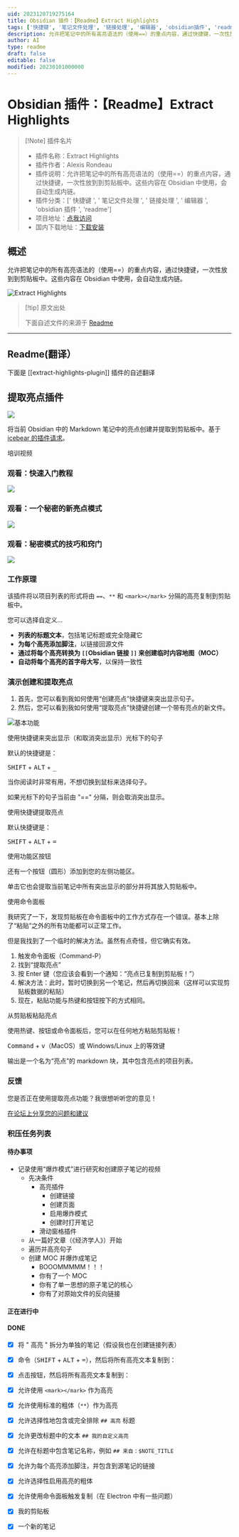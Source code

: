 ```yaml
---
uid: 2023120719275164
title: Obsidian 插件：【Readme】Extract Highlights
tags: ['快捷键', '笔记文件处理', '链接处理', '编辑器', 'obsidian插件', 'readme']
description: 允许把笔记中的所有高亮语法的（使用==）的重点内容，通过快捷键，一次性放到到剪贴板中。这些内容在 Obsidian 中使用，会自动生成内链。
author: AI
type: readme
draft: false
editable: false
modified: 20230101000000
---
```


# Obsidian 插件：【Readme】Extract Highlights

> [!Note] 插件名片
> - 插件名称：Extract Highlights
> - 插件作者：Alexis Rondeau
> - 插件说明：允许把笔记中的所有高亮语法的（使用==）的重点内容，通过快捷键，一次性放到到剪贴板中。这些内容在 Obsidian 中使用，会自动生成内链。
> - 插件分类：[' 快捷键 ', ' 笔记文件处理 ', ' 链接处理 ', ' 编辑器 ', 'obsidian 插件 ', 'readme']
> - 项目地址：[点我访问](https://github.com/akaalias/extract-highlights-plugin)
> - 国内下载地址：[下载安装](https://pkmer.cn/products/plugin/pluginMarket/?extract-highlights-plugin)

## 概述

允许把笔记中的所有高亮语法的（使用==）的重点内容，通过快捷键，一次性放到到剪贴板中。这些内容在 Obsidian 中使用，会自动生成内链。

![Extract Highlights](https://cdn.pkmer.cn/covers/extract-highlights-plugin.PNG!pkmer)

> [!tip] 原文出处
>
>下面自述文件的来源于 [Readme](https://ghproxy.net/https://raw.githubusercontent.com/akaalias/extract-highlights-plugin/master/README.md)
>

---

## Readme(翻译）

下面是 [[extract-highlights-plugin]] 插件的自述翻译

## 提取亮点插件

![](https://github.com/akaalias/extract-highlights-plugin/workflows/Node.js%20CI/badge.svg)

将当前 Obsidian 中的 Markdown 笔记中的亮点创建并提取到剪贴板中。基于 [icebear 的插件请求](https://forum.obsidian.md/t/extract-highlights-from-note/7867)。

培训视频

### 观看：快速入门教程

[![](https://cdn.pkmer.cn/covers/extract-highlights-plugin_1_1.png!pkmer)](https://youtu.be/KWdEatdD2bo)

### 观看：一个秘密的新亮点模式

[![](https://cdn.pkmer.cn/covers/extract-highlights-plugin_1_2.png!pkmer)](https://youtu.be/5kkcqAn6joU)

### 观看：秘密模式的技巧和窍门

[![](https://cdn.pkmer.cn/covers/extract-highlights-plugin_1_3.png!pkmer)](https://youtu.be/n3YW5bmnETg)

### 工作原理

该插件将以项目列表的形式将由 `==`、`**` 和 `<mark></mark>` 分隔的高亮复制到剪贴板中。

您可以选择自定义...

* **列表的标题文本**，包括笔记标题或完全隐藏它
* **为每个高亮添加脚注**，以链接回源文件
* **通过将每个高亮转换为 `[[`Obsidian 链接 `]]` 来创建临时内容地图（MOC）**
* **自动将每个高亮的首字母大写**，以保持一致性

### 演示创建和提取亮点

1. 首先，您可以看到我如何使用“创建亮点”快捷键来突出显示句子。
2. 然后，您可以看到我如何使用“提取亮点”快捷键创建一个带有亮点的新文件。

![基本功能](https://cdn.pkmer.cn/covers/extract-highlights-plugin_1_4.gif!pkmer)

使用快捷键来突出显示（和取消突出显示）光标下的句子

默认的快捷键是：

<kbd>SHIFT</kbd> + <kbd>ALT</kbd> + <kbd>_</kbd>

当你阅读时非常有用，不想切换到鼠标来选择句子。

如果光标下的句子当前由 "==" 分隔，则会取消突出显示。

使用快捷键提取亮点

默认快捷键是：

<kbd>SHIFT</kbd> + <kbd>ALT</kbd> + <kbd>=</kbd>

使用功能区按钮

还有一个按钮（圆形）添加到您的左侧功能区。

单击它也会提取当前笔记中所有突出显示的部分并将其放入剪贴板中。

使用命令面板

我研究了一下，发现剪贴板在命令面板中的工作方式存在一个错误。基本上除了“粘贴”之外的所有功能都可以正常工作。

但是我找到了一个临时的解决方法。虽然有点奇怪，但它确实有效。

1. 触发命令面板（Command-P）
2. 找到“提取亮点”
3. 按 Enter 键（您应该会看到一个通知：“亮点已复制到剪贴板！”）
4. 解决方法：此时，暂时切换到另一个笔记，然后再切换回来（这样可以实现剪贴板数据的粘贴）
5. 现在，粘贴功能与热键和按钮按下的方式相同。

从剪贴板粘贴亮点

使用热键、按钮或命令面板后，您可以在任何地方粘贴剪贴板！

<kbd>Command</kbd> + <kbd>v</kbd>（MacOS）或 Windows/Linux 上的等效键

输出是一个名为“亮点”的 markdown 块，其中包含亮点的项目列表。

### 反馈

您是否正在使用提取亮点功能？我很想听听您的意见！

[在论坛上分享您的问题和建议](https://forum.obsidian.md/t/extract-highlights-plugin/8763/12)

### 积压任务列表

#### 待办事项

- 记录使用“爆炸模式”进行研究和创建原子笔记的视频
  - 先决条件
    - 高亮插件
      - 创建链接
      - 创建页面
      - 启用爆炸模式
      - 创建时打开笔记
    - 滑动窗格插件
  - 从一篇好文章（《经济学人》）开始
  - 遍历并高亮句子
  - 创建 MOC 并爆炸成笔记
    - BOOOMMMMM！！！
    - 你有了一个 MOC
    - 你有了单一思想的原子笔记的核心
    - 你有了对原始文件的反向链接

#### 正在进行中

#### DONE

- [x] 将 " 高亮 " 拆分为单独的笔记（假设我也在创建链接列表）
- [x] 命令（<kbd>SHIFT</kbd> + <kbd>ALT</kbd> + <kbd>=</kbd>），然后将所有高亮文本复制到：
- [x] 点击按钮，然后将所有高亮文本复制到：
- [x] 允许使用 `<mark></mark>` 作为高亮
- [x] 允许使用标准的粗体（`**`）作为高亮
- [x] 允许选择性地包含或完全排除 `## 高亮` 标题
- [x] 允许更改标题中的文本 `## 我的自定义高亮`
- [x] 允许在标题中包含笔记名称，例如 `## 来自：$NOTE_TITLE`
- [x] 允许为每个高亮添加脚注，并包含到源笔记的链接
- [x] 允许选择性启用高亮的粗体
- [x] 允许使用命令面板触发复制（在 Electron 中有一些问题）
- [x] 我的剪贴板
- [x] 一个新的笔记




